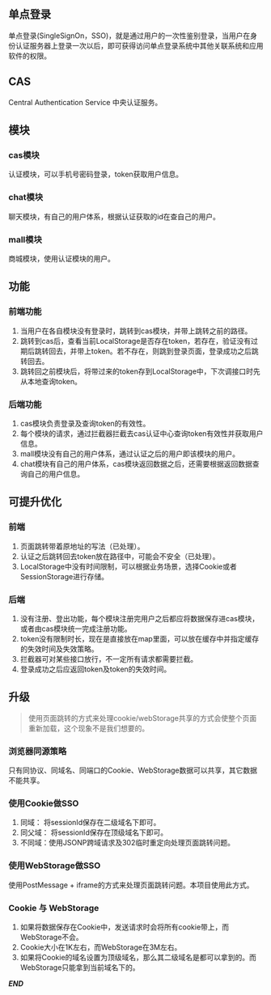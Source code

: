 
## 单点登录
单点登录(SingleSignOn，SSO)，就是通过用户的一次性鉴别登录，当用户在身份认证服务器上登录一次以后，即可获得访问单点登录系统中其他关联系统和应用软件的权限。

## CAS
Central Authentication Service 中央认证服务。

## 模块
### cas模块
认证模块，可以手机号密码登录，token获取用户信息。
### chat模块
聊天模块，有自己的用户体系，根据认证获取的id在查自己的用户。
### mall模块
商城模块，使用认证模块的用户。

## 功能
### 前端功能
1. 当用户在各自模块没有登录时，跳转到cas模块，并带上跳转之前的路径。
2. 跳转到cas后，查看当前LocalStorage是否存在token，若存在，验证没有过期后跳转回去，并带上token。若不存在，则跳到登录页面，登录成功之后跳转回去。
3. 跳转回之前模块后，将带过来的token存到LocalStorage中，下次调接口时先从本地查询token。
### 后端功能
1. cas模块负责登录及查询token的有效性。
2. 每个模块的请求，通过拦截器拦截去cas认证中心查询token有效性并获取用户信息。
3. mall模块没有自己的用户体系，通过认证之后的用户即该模块的用户。
4. chat模块有自己的用户体系，cas模块返回数据之后，还需要根据返回数据查询自己的用户信息。

## 可提升优化
### 前端
1. 页面跳转带着原地址的写法（已处理）。
2. 认证之后跳转回去token放在路径中，可能会不安全（已处理）。
3. LocalStorage中没有时间限制，可以根据业务场景，选择Cookie或者SessionStorage进行存储。

### 后端
1. 没有注册、登出功能，每个模块注册完用户之后都应将数据保存进cas模块，或者由cas模块统一完成注册功能。
2. token没有限制时长，现在是直接放在map里面，可以放在缓存中并指定缓存的失效时间及失效策略。
3. 拦截器可对某些接口放行，不一定所有请求都需要拦截。
4. 登录成功之后应返回token及token的失效时间。

## 升级
> 使用页面跳转的方式来处理cookie/webStorage共享的方式会使整个页面重新加载，这个现象不是我们想要的。

### 浏览器同源策略
只有同协议、同域名、同端口的Cookie、WebStorage数据可以共享，其它数据不能共享。

### 使用Cookie做SSO
1. 同域： 将sessionId保存在二级域名下即可。
2. 同父域： 将sessionId保存在顶级域名下即可。
3. 不同域：使用JSONP跨域请求及302临时重定向处理页面跳转问题。

### 使用WebStorage做SSO
使用PostMessage + iframe的方式来处理页面跳转问题。本项目使用此方式。

### Cookie 与 WebStorage
1. 如果将数据保存在Cookie中，发送请求时会将所有cookie带上，而WebStorage不会。
2. Cookie大小在1K左右，而WebStorage在3M左右。
3. 如果将Cookie的域名设置为顶级域名，那么其二级域名是都可以拿到的。而WebStorage只能拿到当前域名下的。

***END***
